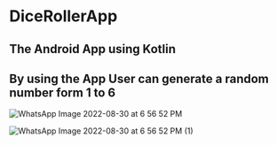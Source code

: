 # DiceRollerApp
## The Android App using Kotlin 

## By using the App User can generate a random number form 1 to 6 

  ![WhatsApp Image 2022-08-30 at 6 56 52 PM](https://user-images.githubusercontent.com/82327479/187449882-0b0f612f-7116-4954-969f-deeedc3d6e10.jpeg)
  

   ![WhatsApp Image 2022-08-30 at 6 56 52 PM (1)](https://user-images.githubusercontent.com/82327479/187449910-7319adae-701d-49ca-87ca-176f3674db15.jpeg)

